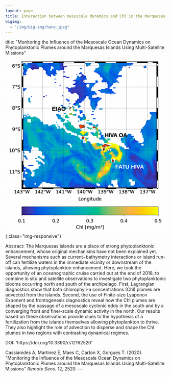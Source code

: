 ```yaml
---
layout: page
title: Interaction between mesoscale dynamics and Chl in the Marquesas archipelago
bigimg:
  - "/img/big-img/hane.jpeg"
---
```


title: "Monitoring the Influence of the Mesoscale Ocean Dynamics on Phytoplanktonic Plumes around the Marquesas Islands Using Multi-Satellite Missions"

![](/img/big-img/chl_marquesas.png){:class="img-responsive"}

<p>Abstract: The Marquesas islands are a place of strong phytoplanktonic enhancement, whose original mechanisms have not been explained yet. Several mechanisms such as current−bathymetry interactions or island run-off can fertilize waters in the immediate vicinity or downstream of the islands, allowing phytoplankton enhancement. Here, we took the opportunity of an oceanographic cruise carried out at the end of 2018, to combine in situ and satellite observations to investigate two phytoplanktonic blooms occurring north and south of the archipelago. First, Lagrangian diagnostics show that both chlorophyll-a concentrations (Chl) plumes are advected from the islands. Second, the use of Finite-size Lyaponov Exponent and frontogenesis diagnostics reveal how the Chl plumes are shaped by the passage of a mesoscale cyclonic eddy in the south and by a converging front and finer-scale dynamic activity in the north. Our results based on these observations provide clues to the hypothesis of a fertilization from the islands themselves allowing phytoplankton to thrive. They also highlight the role of advection to disperse and shape the Chl plumes in two regions with contrasting dynamical regimes.<!p>

<p>DOI: 'https://doi.org/10.3390/rs12162520'<!p>
<p>Cassianides A, Martinez E, Maes C, Carton X, Gorgues T. (2020). "Monitoring the Influence of the Mesoscale Ocean Dynamics on Phytoplanktonic Plumes around the Marquesas Islands Using Multi-Satellite Missions" <i>Remote Sens</i>. 12, 2520<!p>
---


